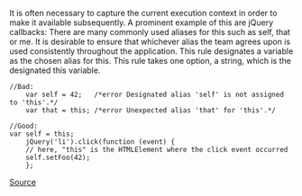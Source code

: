 It is often necessary to capture the current execution context in order to make it available subsequently. A prominent example of this are jQuery callbacks:
There are many commonly used aliases for this such as self, that or me. It is desirable to ensure that whichever alias the team agrees upon is used consistently throughout the application.
This rule designates a variable as the chosen alias for this.
This rule takes one option, a string, which is the designated this variable.

```
//Bad:
	var self = 42;   /*error Designated alias 'self' is not assigned to 'this'.*/
	var that = this; /*error Unexpected alias 'that' for 'this'.*/

//Good:
var self = this;
	jQuery('li').click(function (event) {
	// here, "this" is the HTMLElement where the click event occurred 
	self.setFoo(42);
	};
```

[Source](http://eslint.org/docs/rules/consistent-this)
